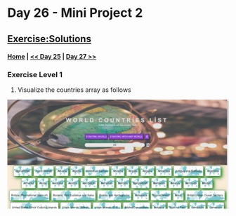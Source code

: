   # Day 26  - Mini Project 2
 
## [Exercise:Solutions](#exercise-solutions)

 #### [Home](../README.md) | [<< Day 25](../day_25/25_day.md) | [Day 27 >>](../day_27/27_day_portfolio.md)

### Exercise Level 1

1. Visualize the countries array as follows
<img src="../image/day26_miniproject2.png">